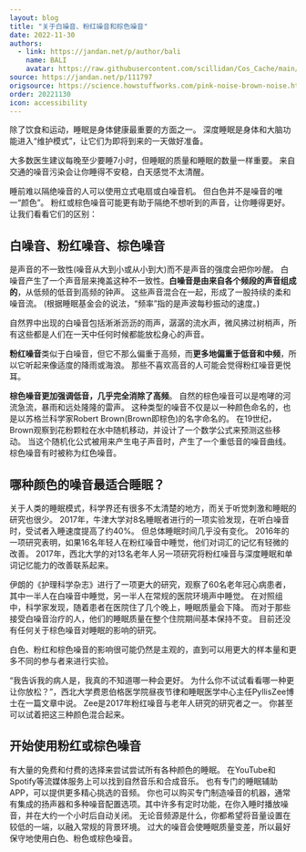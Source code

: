 ```yaml
---
layout: blog
title: "关于白噪音、粉红噪音和棕色噪音"
date: 2022-11-30
authors:
  - link: https://jandan.net/p/author/bali
    name: BALI
    avatar: https://raw.githubusercontent.com/scillidan/Cos_Cache/main/avater/jin.png
source: https://jandan.net/p/111797
origsource: https://science.howstuffworks.com/pink-noise-brown-noise.htm
order: 20221130
icon: accessibility
---
```


除了饮食和运动，睡眠是身体健康最重要的方面之一。 深度睡眠是身体和大脑功能进入“维护模式”，让它们为即将到来的一天做好准备。

大多数医生建议每晚至少要睡7小时，但睡眠的质量和睡眠的数量一样重要。 来自交通的噪音污染会让你睡得不安稳，白天感觉不太清醒。

睡前难以隔绝噪音的人可以使用立式电扇或白噪音机。 但白色并不是噪音的唯一“颜色”。 粉红或棕色噪音可能更有助于隔绝不想听到的声音，让你睡得更好。 让我们看看它们的区别：

## 白噪音、粉红噪音、棕色噪音

是声音的不一致性(噪音从大到小或从小到大)而不是声音的强度会把你吵醒。 白噪音产生了一个声音层来掩盖这种不一致性。**白噪音是由来自各个频段的声音组成的**，从低频的低音到高频的钟声。 这些声音混合在一起，形成了一股持续的柔和噪音流。 (根据睡眠基金会的说法，“频率”指的是声波每秒振动的速度。)

自然界中出现的白噪音包括淅淅沥沥的雨声，潺潺的流水声，微风拂过树梢声，所有这些都是人们在一天中任何时候都能放松身心的声音。

**粉红噪音**类似于白噪音，但它不那么偏重于高频，而**更多地偏重于低音和中频**，所以它听起来像适度的降雨或海浪。 那些不喜欢高音的人可能会觉得粉红噪音更悦耳。

**棕色噪音更加强调低音，几乎完全消除了高频**。 自然的棕色噪音可以是咆哮的河流急流，暴雨和远处隆隆的雷声。 这种类型的噪音不仅是以一种颜色命名的，也是以苏格兰科学家Robert Brown(Brown即棕色)的名字命名的。 在19世纪，Brown观察到花粉颗粒在水中随机移动，并设计了一个数学公式来预测这些移动。 当这个随机化公式被用来产生电子声音时，产生了一个重低音的噪音曲线。 棕色噪音有时被称为红色噪音。

## 哪种颜色的噪音最适合睡眠？

关于人类的睡眠模式，科学界还有很多不太清楚的地方，而关于听觉刺激和睡眠的研究也很少。 2017年，牛津大学对8名睡眠者进行的一项实验发现，在听白噪音时，受试者入睡速度提高了约40%。 但总体睡眠时间几乎没有变化。 2016年的一项研究表明，如果16名年轻人在粉红噪音中睡觉，他们对词汇的记忆有轻微的改善。 2017年，西北大学的对13名老年人另一项研究将粉红噪音与深度睡眠和单词记忆能力的改善联系起来。

伊朗的《护理科学杂志》进行了一项更大的研究，观察了60名老年冠心病患者，其中一半人在白噪音中睡觉，另一半人在常规的医院环境声中睡觉。 在对照组中，科学家发现，随着患者在医院住了几个晚上，睡眠质量会下降。 而对于那些接受白噪音治疗的人，他们的睡眠质量在整个住院期间基本保持不变。 目前还没有任何关于棕色噪音对睡眠的影响的研究。

白色、粉红和棕色噪音的影响很可能仍然是主观的，直到可以用更大的样本量和更多不同的参与者来进行实验。

“我告诉我的病人是，我真的不知道哪一种会更好。 为什么你不试试看看哪一种更让你放松？”，西北大学费恩伯格医学院昼夜节律和睡眠医学中心主任PyllisZee博士在一篇文章中说。 Zee是2017年粉红噪音与老年人研究的研究者之一。 你甚至可以试着把这三种颜色混合起来。

## 开始使用粉红或棕色噪音

有大量的免费和付费的选择来尝试尝试所有各种颜色的睡眠。 在YouTube和Spotify等流媒体服务上可以找到自然音乐和合成音乐。 也有专门的睡眠辅助APP，可以提供更多精心挑选的音频。 你也可以购买专门制造噪音的机器，通常有集成的扬声器和多种噪音配置选项。其中许多有定时功能，在你入睡时播放噪音，并在大约一个小时后自动关闭。 无论音频源是什么，你都希望将音量设置在较低的一端，以融入常规的背景环境。 过大的噪音会使睡眠质量变差，所以最好保守地使用白色、粉色或棕色噪音。